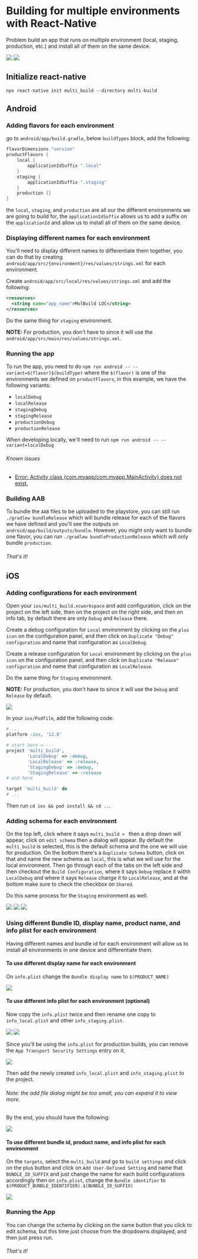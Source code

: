 # Building for multiple environments with React-Native

Problem build an app that runs on multiple environment (local, staging, production, etc.) and install all of them on the same device.

<img src="https://github.com/aprilmintacpineda/react-native-multiple-build-environments-example/blob/master/resources/images/Android.png">

<img src="https://github.com/aprilmintacpineda/react-native-multiple-build-environments-example/blob/master/resources/images/ios.png">

## Initialize react-native

```
npx react-native init multi_build --directory multi-build
```

## Android

### Adding flavors for each environment

go to `android/app/build.gradle`, below `buildTypes` block, add the following:

```groovy
flavorDimensions "version"
productFlavors {
    local {
        applicationIdSuffix ".local"
    }
    staging {
        applicationIdSuffix ".staging"
    }
    production {}
}
```

the `local`, `staging`, and `production` are all our the different environments we are going to build for, the `applicationIdSuffix` allows us to add a suffix on the `applicationId` and allow us to install all of them on the same device.

### Displaying different names for each environment

You'll need to display different names to differentiate them together, you can do that by creating `android/app/src/{environment}/res/values/strings.xml` for each environment.

Create `android/app/src/local/res/values/strings.xml` and add the following:

```xml
<resources>
  <string name="app_name">MulBuild LOC</string>
</resources>
```

Do the same thing for `staging` environment.

**NOTE:** For production, you don't have to since it will use the `android/app/src/main/res/values/strings.xml`.

### Running the app

To run the app, you need to do `npm run android -- --variant=$(flavor)$(buildType)` where the `$(flavor)` is one of the environments we defined on `productFlavors`, in this example, we have the following variants:

- `localDebug`
- `localRelease`
- `stagingDebug`
- `stagingRelease`
- `productionDebug`
- `productionRelease`

When developing locally, we'll need to run `npm run android -- --variant=localDebug`

###### Known issues

- [Error: Activity class {com.myapp/com.myapp.MainActivity} does not exist.](https://github.com/facebook/react-native/issues/30092)

### Building AAB

To bundle the `AAB` files to be uploaded to the playstore, you can still run `./gradlew bundleRelease` which will bundle release for each of the flavors we have defined and you'll see the outputs on `android/app/build/outputs/bundle`. However, you might only want to bundle one flavor, you can run `./gradlew bundleProductionRelease` which will only bundle `production`.

###### That's it!

## iOS

### Adding configurations for each environment

Open your `ios/multi_build.xcworkspace` and add configuration, click on the project on the left side, then on the project on the right side, and then on info tab, by default there are only `Debug` and `Release` there.

Create a debug configuration for `Local` environment by clicking on the `plus icon` on the configuration panel, and then click on `Duplicate "Debug" configuration` and name that configuration as `LocalDebug`.

Create a release configuration for `Local` environment by clicking on the `plus icon` on the configuration panel, and then click on `Duplicate "Release" configuration` and name that configuration as `LocalRelease`.

Do the same thing for `Staging` environment.

**NOTE:** For production, you don't have to since it will use the `Debug` and `Release` by default.

<img src="https://github.com/aprilmintacpineda/react-native-multiple-build-environments-example/blob/master/resources/images/add%20new%20configuration.png">

In your `ios/Podfile`, add the following code:

```ruby
# ...
platform :ios, '12.0'

# start here <----
project 'multi_build',
        'LocalDebug' => :debug,
        'LocalRelease' => :release,
        'StagingDebug' => :debug,
        'StagingRelease' => :release
# end here

target 'multi_build' do
# ...
```

Then run `cd ios && pod install && cd ..`.

### Adding schema for each environment

On the top left, click where it says `multi_build > ` then a drop down will appear, click on `edit schema` then a dialog will appear. By default the `multi_build` is selected, this is the default schema and the one we will use for production. On the bottom there's a `Duplicate Schema` button, click on that and name the new schema as `local`, this is what we will use for the local environment. Then go through each of the tabs on the left side and then checkout the `Build Configuration`, where it says `Debug` replace it withh `LocalDebug` and where it says `Release` change it to `LocalRelease`, and at the bottom make sure to check the checkbox on `Shared`.

Do this same process for the `Staging` environment as well.

<img src="https://github.com/aprilmintacpineda/react-native-multiple-build-environments-example/blob/master/resources/images/Add%20schema%201.png">

<img src="https://github.com/aprilmintacpineda/react-native-multiple-build-environments-example/blob/master/resources/images/add%20schema%202.png">

<img src="https://github.com/aprilmintacpineda/react-native-multiple-build-environments-example/blob/master/resources/images/add%20schema%203.png">

### Using different Bundle ID, display name, product name, and info plist for each environment

Having different names and bundle id for each environment will allow us to install all environments in one device and differentiate them.

#### To use different display name for each environment

On `info.plist` change the `Bundle display name` to `$(PRODUCT_NAME)`

<img src="https://github.com/aprilmintacpineda/react-native-multiple-build-environments-example/blob/master/resources/images/display%20name.png">

#### To use different info plist for each environment (optional)

Now copy the `info.plist` twice and then rename one copy to `info_local.plist` and other `info_staging.plist`.

<img src="https://github.com/aprilmintacpineda/react-native-multiple-build-environments-example/blob/master/resources/images/add%20info%20plist%201.png">

<img src="https://github.com/aprilmintacpineda/react-native-multiple-build-environments-example/blob/master/resources/images/add%20info%20plist%202.png">

Since you'll be using the `info.plist` for production builds, you can remove the `App Transport Security Settings` entry on it.

<img src="https://github.com/aprilmintacpineda/react-native-multiple-build-environments-example/blob/master/resources/images/add%20info%20plist%204.png">

Then add the newly created `info_local.plist` and `info_staging.plist` to the project.

###### Note: the add file dialog might be too small, you can expand it to view more.

By the end, you should have the following:

<img src="https://github.com/aprilmintacpineda/react-native-multiple-build-environments-example/blob/master/resources/images/add%20info%20plist%203.png">

#### To use different bundle id, product name, and info plist for each environment

On the `targets`, select the `multi_build` and go to `build settings` and click on the plus button and click on `Add User-Defined Setting` and name that `BUNDLE_ID_SUFFIX` and just change the name for each build configurations accordingly then on `info.plist`, change the `Bundle identifier` to `$(PRODUCT_BUNDLE_IDENTIFIER).$(BUNDLE_ID_SUFFIX)`

<img src="https://github.com/aprilmintacpineda/react-native-multiple-build-environments-example/blob/master/resources/images/different%20variables%20per%20schema.png">

### Running the App

You can change the schema by clicking on the same button that you click to edit schema, but this time just choose from the dropdowns displayed, and then just press run.

###### That's it!